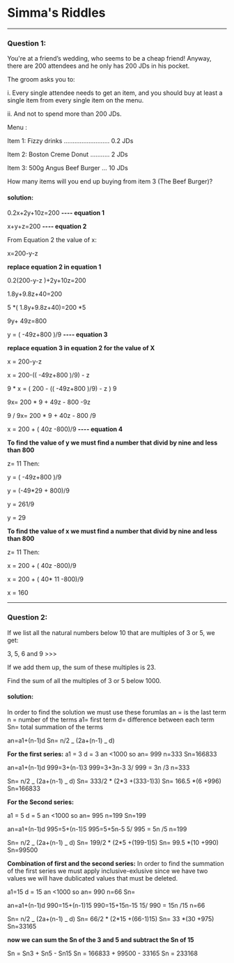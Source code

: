 # Simma's Riddles

---

### Question 1:

You're at a friend’s wedding, who seems to be a cheap friend! Anyway, there are 200 attendees and he only has 200 JDs in his pocket.

The groom asks you to:

i. Every single attendee needs to get an item, and you should buy at least a single item from every single item on the menu.

ii. And not to spend more than 200 JDs.

Menu :

Item 1: Fizzy drinks .......................... 0.2 JDs

Item 2: Boston Creme Donut ........... 2 JDs

Item 3: 500g Angus Beef Burger ... 10 JDs

How many items will you end up buying from item 3 (The Beef Burger)?

#### solution:

0.2x+2y+10z=200 **---- equation 1**

x+y+z=200 **---- equation 2**

From Equation 2 the value of x:

x=200-y-z

**replace equation 2 in equation 1**

0.2(200-y-z )+2y+10z=200

1.8y+9.8z+40=200

5 *( 1.8y+9.8z+40)=200 *5

9y+ 49z=800

y = ( -49z+800 )/9 **---- equation 3**

**replace equation 3 in equation 2 for the value of X**

x = 200-y-z

x = 200-(( -49z+800 )/9) - z

9 \* x = ( 200 - (( -49z+800 )/9) - z ) 9

9x= 200 \* 9 + 49z - 800 -9z

9 / 9x= 200 \* 9 + 40z - 800 /9

x = 200 + ( 40z -800)/9 **---- equation 4**

**To find the value of y we must find a number that divid by nine and less than 800**

z= 11 Then:

y = ( -49z+800 )/9

y = (-49\*29 + 800)/9

y = 261/9

y = 29

**To find the value of x we must find a number that divid by nine and less than 800**

z= 11 Then:

x = 200 + ( 40z -800)/9

x = 200 + ( 40\* 11 -800)/9

x = 160

---

### Question 2:

If we list all the natural numbers below 10 that are multiples of 3 or 5, we get:

3, 5, 6 and 9 >>>

If we add them up, the sum of these multiples is 23.

Find the sum of all the multiples of 3 or 5 below 1000.

#### solution:

In order to find the solution we must use these forumlas
an = is the last term
n = number of the terms
a1= first term
d= difference between each term
Sn= total summation of the terms

an=a1+(n-1)d
Sn= n/2 _ (2a+(n-1) _ d)

**For the first series:**
a1 = 3
d = 3
an <1000 so an= 999
n=333
Sn=166833

an=a1+(n-1)d
999=3+(n-1)3
999=3+3n-3
3/ 999 = 3n /3
n=333

Sn= n/2 _ (2a+(n-1) _ d)
Sn= 333/2 * (2*3 +(333-1)3)
Sn= 166.5 \*(6 +996)
Sn=166833

**For the Second series:**

a1 = 5
d = 5
an <1000 so an= 995
n=199
Sn=199

an=a1+(n-1)d
995=5+(n-1)5
995=5+5n-5
5/ 995 = 5n /5
n=199

Sn= n/2 _ (2a+(n-1) _ d)
Sn= 199/2 * (2*5 +(199-1)5)
Sn= 99.5 \*(10 +990)
Sn=99500

**Combination of first and the second series:**
In order to find the summation of the first series we must apply inclusive-exlusive
since we have two values we will have dublicated values that must be deleted.

a1=15
d = 15
an <1000 so an= 990
n=66
Sn=

an=a1+(n-1)d
990=15+(n-1)15
990=15+15n-15
15/ 990 = 15n /15
n=66

Sn= n/2 _ (2a+(n-1) _ d)
Sn= 66/2 * (2*15 +(66-1)15)
Sn= 33 \*(30 +975)
Sn=33165

**now we can sum the Sn of the 3 and 5 and subtract the Sn of 15**

Sn = Sn3 + Sn5 - Sn15
Sn = 166833 + 99500 - 33165
Sn = 233168
